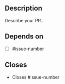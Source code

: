 ## Description

Describe your PR...

## Depends on

- [ ] #issue-number

## Closes

- Closes #issue-number
